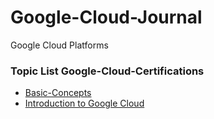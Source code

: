 # Google-Cloud-Journal
Google Cloud Platforms

### Topic List Google-Cloud-Certifications

- [Basic-Concepts](https://github.com/jaitnsongara/Google-Cloud-journal)
- [Introduction to Google Cloud](https://github.com/jaitnsongara/Google-Cloud-journal/blob/main/Google-Cloud-Date-Sep-9.md)

